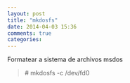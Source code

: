 ```yaml
---
layout: post
title: "mkdosfs"
date: 2014-04-03 15:36
comments: true
categories: 
---
```

Formatear a sistema de archivos msdos

>\# mkdosfs -c /dev/fd0 

